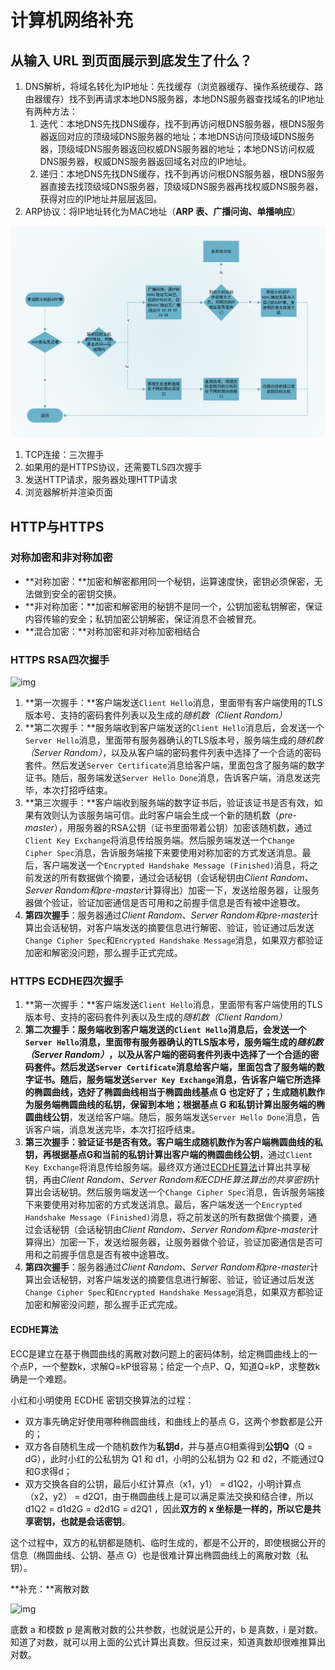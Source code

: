 # 计算机网络补充

## 从输入 URL 到页面展示到底发生了什么？

1. DNS解析，将域名转化为IP地址：先找缓存（浏览器缓存、操作系统缓存、路由器缓存）找不到再请求本地DNS服务器，本地DNS服务器查找域名的IP地址有两种方法：
   1. 迭代：本地DNS先找DNS缓存，找不到再访问根DNS服务器，根DNS服务器返回对应的顶级域DNS服务器的地址；本地DNS访问顶级域DNS服务器，顶级域DNS服务器返回权威DNS服务器的地址；本地DNS访问权威DNS服务器，权威DNS服务器返回域名对应的IP地址。
   2. 递归：本地DNS先找DNS缓存，找不到再访问根DNS服务器，根DNS服务器直接去找顶级域DNS服务器，顶级域DNS服务器再找权威DNS服务器，获得对应的IP地址并层层返回。
2. ARP协议：将IP地址转化为MAC地址（**ARP 表、广播问询、单播响应**）

![ARP寻址原理](./pic/ARP原理.png)

1. TCP连接：三次握手
2. 如果用的是HTTPS协议，还需要TLS四次握手
3. 发送HTTP请求，服务器处理HTTP请求
4. 浏览器解析并渲染页面



## HTTP与HTTPS

### 对称加密和非对称加密

* **对称加密：**加密和解密都用同一个秘钥，运算速度快，密钥必须保密，无法做到安全的密钥交换。
* **非对称加密：**加密和解密用的秘钥不是同一个，公钥加密私钥解密，保证内容传输的安全；私钥加密公钥解密，保证消息不会被冒充。
* **混合加密：**对称加密和非对称加密相结合



### HTTPS RSA四次握手

![img](https://cdn.xiaolincoding.com/gh/xiaolincoder/ImageHost4@main/%E7%BD%91%E7%BB%9C/https/tls%E6%8F%A1%E6%89%8B.png)

1. **第一次握手：**客户端发送`Client Hello`消息，里面带有客户端使用的TLS版本号、支持的密码套件列表以及生成的*随机数（Client Random）*
2. **第二次握手：**服务端收到客户端发送的`Client Hello`消息后，会发送一个`Server Hello`消息，里面带有服务器确认的TLS版本号，服务端生成的*随机数（Server Random）*，以及从客户端的密码套件列表中选择了一个合适的密码套件。然后发送`Server Certificate`消息给客户端，里面包含了服务端的数字证书。随后，服务端发送`Server Hello Done`消息，告诉客户端，消息发送完毕，本次打招呼结束。
3. **第三次握手：**客户端收到服务端的数字证书后，验证该证书是否有效，如果有效则认为该服务端可信。此时客户端会生成一个新的随机数（*pre-master*），用服务器的RSA公钥（证书里面带着公钥）加密该随机数，通过`Client Key Exchange`将消息传给服务端。然后服务端发送一个`Change Cipher Spec`消息，告诉服务端接下来要使用对称加密的方式发送消息。最后，客户端发送一个`Encrypted Handshake Message (Finished)`消息，将之前发送的所有数据做个摘要，通过会话秘钥（会话秘钥由*Client Random、Server Random和pre-master*计算得出）加密一下，发送给服务器，让服务器做个验证，验证加密通信是否可用和之前握手信息是否有被中途篡改。
4. **第四次握手**：服务器通过*Client Random、Server Random和pre-master*计算出会话秘钥，对客户端发送的摘要信息进行解密、验证，验证通过后发送`Change Cipher Spec`和`Encrypted Handshake Message`消息，如果双方都验证加密和解密没问题，那么握手正式完成。



### HTTPS ECDHE四次握手

1. **第一次握手：**客户端发送`Client Hello`消息，里面带有客户端使用的TLS版本号、支持的密码套件列表以及生成的*随机数（Client Random）*
2. **第二次握手：**服务端收到客户端发送的`Client Hello`消息后，会发送一个`Server Hello`消息，里面带有服务器确认的TLS版本号，服务端生成的*随机数（Server Random）*，以及从客户端的密码套件列表中选择了一个合适的密码套件。然后发送`Server Certificate`消息给客户端，里面包含了服务端的数字证书。随后，服务端发送`Server Key Exchange`消息，告诉客户端它所选择的椭圆曲线，选好了椭圆曲线相当于椭圆曲线基点 G 也定好了；生成随机数作为服务端椭圆曲线的私钥，保留到本地；根据基点 G 和私钥计算出**服务端的椭圆曲线公钥**，发送给客户端。随后，服务端发送`Server Hello Done`消息，告诉客户端，消息发送完毕，本次打招呼结束。
3. **第三次握手：**验证证书是否有效。客户端生成随机数作为客户端椭圆曲线的私钥，再根据基点G和当前的私钥计算出**客户端的椭圆曲线公钥**，通过`Client Key Exchange`将消息传给服务端。最终双方通过[ECDHE算法](#ECDHE算法)计算出共享秘钥，再由*Client Random、Server Random和ECDHE算法算出的共享密钥*计算出会话秘钥。然后服务端发送一个`Change Cipher Spec`消息，告诉服务端接下来要使用对称加密的方式发送消息。最后，客户端发送一个`Encrypted Handshake Message (Finished)`消息，将之前发送的所有数据做个摘要，通过会话秘钥（会话秘钥由*Client Random、Server Random和pre-master*计算得出）加密一下，发送给服务器，让服务器做个验证，验证加密通信是否可用和之前握手信息是否有被中途篡改。
4. **第四次握手**：服务器通过*Client Random、Server Random和pre-master*计算出会话秘钥，对客户端发送的摘要信息进行解密、验证，验证通过后发送`Change Cipher Spec`和`Encrypted Handshake Message`消息，如果双方都验证加密和解密没问题，那么握手正式完成。



#### ECDHE算法

ECC是建立在基于椭圆曲线的离散对数问题上的密码体制，给定椭圆曲线上的一个点P，一个整数k，求解Q=kP很容易；给定一个点P、Q，知道Q=kP，求整数k确是一个难题。

小红和小明使用 ECDHE 密钥交换算法的过程：

- 双方事先确定好使用哪种椭圆曲线，和曲线上的基点 G，这两个参数都是公开的；
- 双方各自随机生成一个随机数作为**私钥d**，并与基点G相乘得到**公钥Q**（Q = dG），此时小红的公私钥为 Q1 和 d1，小明的公私钥为 Q2 和 d2，不能通过Q和G求得d；
- 双方交换各自的公钥，最后小红计算点（x1，y1） = d1Q2，小明计算点（x2，y2） = d2Q1，由于椭圆曲线上是可以满足乘法交换和结合律，所以 d1Q2 = d1d2G = d2d1G = d2Q1 ，因此**双方的 x 坐标是一样的，所以它是共享密钥，也就是会话密钥**。

这个过程中，双方的私钥都是随机、临时生成的，都是不公开的，即使根据公开的信息（椭圆曲线、公钥、基点 G）也是很难计算出椭圆曲线上的离散对数（私钥）。



**补充：**离散对数

![img](https://cdn.xiaolincoding.com/gh/xiaolincoder/ImageHost4@main/%E7%BD%91%E7%BB%9C/https/%E7%A6%BB%E6%95%A3%E5%AF%B9%E6%95%B0.png)

底数 a 和模数 p 是离散对数的公共参数，也就说是公开的，b 是真数，i 是对数。知道了对数，就可以用上面的公式计算出真数。但反过来，知道真数却很难推算出对数。

























































